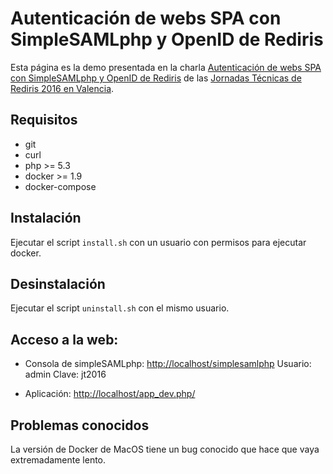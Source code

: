 # Autenticación de webs SPA con SimpleSAMLphp y OpenID de Rediris

Esta página es la demo presentada en la charla 
[Autenticación de webs SPA con SimpleSAMLphp y OpenID de Rediris](http://www.rediris.es/jt/jt2016/ponencias/?id=jt2016-jt-sesi_paral5b-a25b3c1.pdf)
de las [Jornadas Técnicas de Rediris 2016 en Valencia](http://www.rediris.es/jt/jt2016/).

## Requisitos

* git
* curl
* php >= 5.3
* docker >= 1.9
* docker-compose

## Instalación

Ejecutar el script `install.sh` con un usuario con permisos para ejecutar docker.

## Desinstalación

Ejecutar el script `uninstall.sh` con el mismo usuario.

## Acceso a la web:

* Consola de simpleSAMLphp: [http://localhost/simplesamlphp](http://localhost/simplesamlphp)
  Usuario: admin
  Clave: jt2016
  
* Aplicación: [http://localhost/app_dev.php/](http://localhost/app_dev.php/)

## Problemas conocidos

La versión de Docker de MacOS tiene un bug conocido que hace que vaya extremadamente lento.
